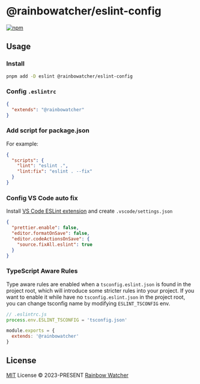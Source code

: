 # @rainbowatcher/eslint-config

[![npm](https://img.shields.io/npm/v/@rainbowatcher/eslint-config?color=a1b858&label=)](https://npmjs.com/package/@rainbowatcher/eslint-config)

## Usage

### Install

```bash
pnpm add -D eslint @rainbowatcher/eslint-config
```

### Config `.eslintrc`

```json
{
  "extends": "@rainbowatcher"
}
```

<!-- > You don't need `.eslintignore` normally as it has been provided by the preset. -->

### Add script for package.json

For example:

```json
{
  "scripts": {
    "lint": "eslint .",
    "lint:fix": "eslint . --fix"
  }
}
```

### Config VS Code auto fix

Install [VS Code ESLint extension](https://marketplace.visualstudio.com/items?itemName=dbaeumer.vscode-eslint) and create `.vscode/settings.json`

```json
{
  "prettier.enable": false,
  "editor.formatOnSave": false,
  "editor.codeActionsOnSave": {
    "source.fixAll.eslint": true
  }
}
```

### TypeScript Aware Rules

Type aware rules are enabled when a `tsconfig.eslint.json` is found in the project root, which will introduce some stricter rules into your project. If you want to enable it while have no `tsconfig.eslint.json` in the project root, you can change tsconfig name by modifying `ESLINT_TSCONFIG` env. 

```js
// .eslintrc.js
process.env.ESLINT_TSCONFIG = 'tsconfig.json'

module.exports = {
  extends: '@rainbowatcher'
}
```

## License

[MIT](./LICENSE) License &copy; 2023-PRESENT [Rainbow Watcher](https://github.com/rainbowatcher)
